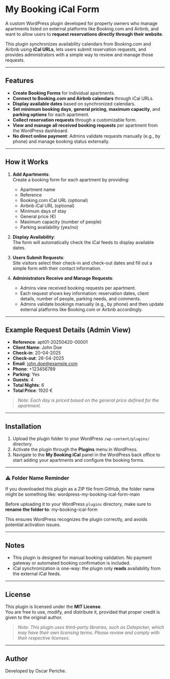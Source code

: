 # My Booking iCal Form

A custom WordPress plugin developed for property owners who manage apartments listed on external platforms like Booking.com and Airbnb, and want to allow users to **request reservations directly through their website**.

This plugin synchronizes availability calendars from Booking.com and Airbnb using **iCal URLs**, lets users submit reservation requests, and provides administrators with a simple way to review and manage those requests.

---

## Features

- **Create Booking Forms** for individual apartments.
- **Connect to Booking.com and Airbnb calendars** through iCal URLs.
- **Display available dates** based on synchronized calendars.
- **Set minimum booking days**, **general pricing**, **maximum capacity**, and **parking options** for each apartment.
- **Collect reservation requests** through a customizable form.
- **View and manage all received booking requests** per apartment from the WordPress dashboard.
- **No direct online payment**: Admins validate requests manually (e.g., by phone) and manage booking status externally.

---

## How it Works

1. **Add Apartments**:  
   Create a booking form for each apartment by providing:
   - Apartment name
   - Reference
   - Booking.com iCal URL (optional)
   - Airbnb iCal URL (optional)
   - Minimum days of stay
   - General price (€)
   - Maximum capacity (number of people)
   - Parking availability (yes/no)

2. **Display Availability**:  
   The form will automatically check the iCal feeds to display available dates.

3. **Users Submit Requests**:  
   Site visitors select their check-in and check-out dates and fill out a simple form with their contact information.

4. **Administrators Receive and Manage Requests**:  
   - Admins view received booking requests per apartment.
   - Each request shows key information: reservation dates, client details, number of people, parking needs, and comments.
   - Admins validate bookings manually (e.g., by phone) and then update external platforms like Booking.com or Airbnb accordingly.

---

## Example Request Details (Admin View)

- **Reference**: apt01-20250420-00001  
- **Client Name**: John Doe  
- **Check-in**: 20-04-2025  
- **Check-out**: 26-04-2025  
- **Email**: john.doe@example.com  
- **Phone**: +123456789  
- **Parking**: Yes  
- **Guests**: 4  
- **Total Nights**: 6  
- **Total Price**: 1920 €

> *Note: Each day is priced based on the general price defined for the apartment.*

---

## Installation

1. Upload the plugin folder to your WordPress `/wp-content/plugins/` directory.
2. Activate the plugin through the **Plugins** menu in WordPress.
3. Navigate to the **My Booking iCal** panel in the WordPress back office to start adding your apartments and configure the booking forms.

---

### ⚠️ Folder Name Reminder

If you downloaded this plugin as a ZIP file from GitHub, the folder name might be something like: wordpress-my-booking-ical-form-main


Before uploading it to your WordPress `plugins` directory, make sure to **rename the folder to**: my-booking-ical-form


This ensures WordPress recognizes the plugin correctly, and avoids potential activation issues.

---

## Notes

- This plugin is designed for manual booking validation. No payment gateway or automated booking confirmation is included.
- iCal synchronization is one-way: the plugin only **reads** availability from the external iCal feeds.

---

## License

This plugin is licensed under the **MIT License**.  
You are free to use, modify, and distribute it, provided that proper credit is given to the original author.  

> *Note: This plugin uses third-party libraries, such as Datepicker, which may have their own licensing terms. Please review and comply with their respective licenses.*

---

## Author

Developed by Oscar Periche.